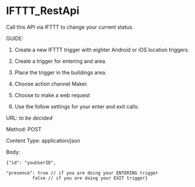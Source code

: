 # IFTTT_RestApi

Call this API via IFTTT to change your current status.

GUIDE:

1. Create a new IFTTT trigger with eighter Android or iOS location triggers.

2. Create a trigger for entering and area.

3. Place the trigger in the buildings area.

4. Choose action channel Maker.

5. Choose to make a web request

6. Use the follow settings for your enter and exit calls:

URL: *to be decided*

Method: POST

Content Type: application/json


Body:

	{"id": "youUserID",
	
	"presence": true // if you are doing your ENTERING trigger
			  false // if you are doing your EXIT trigger}
